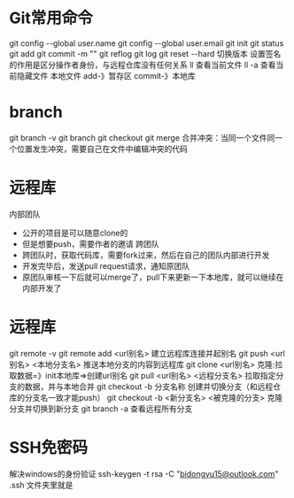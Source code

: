 # Git常用命令
git config --global user.name
git config --global user.email
git init
git status
git add <file>
git commit -m ""
git reflog
git log
git reset --hard <version> 切换版本
设置签名的作用是区分操作者身份，与远程仓库没有任何关系
ll 查看当前文件
ll -a 查看当前隐藏文件
本地文件 add-》暂存区 commit-》本地库
# branch
git branch -v
git branch <branch-name>
git checkout <branch-name>
git merge <branch-name>
合并冲突：当同一个文件同一个位置发生冲突，需要自己在文件中编辑冲突的代码
# 远程库
内部团队
+ 公开的项目是可以随意clone的
+ 但是想要push，需要作者的邀请
跨团队
+ 跨团队时，获取代码库，需要fork过来，然后在自己的团队内部进行开发
+ 开发完毕后，发送pull request请求，通知原团队
+ 原团队审核一下后就可以merge了，pull下来更新一下本地库，就可以继续在内部开发了
# 远程库
git remote -v
git remote add <url别名> <url> 建立远程库连接并起别名
git push <url别名> <本地分支名> 推送本地分支的内容到远程库
git clone <url别名> 克隆:拉取数据=》init本地库=>创建url别名
git pull <url别名> <远程分支名> 拉取指定分支的数据，并与本地合并
git checkout -b 分支名称 创建并切换分支（和远程仓库的分支名一致才能push）
git checkout -b <新分支名> <被克隆的分支> 克隆分支并切换到新分支
git branch -a 查看远程所有分支
# SSH免密码
解决windows的身份验证
ssh-keygen -t rsa -C "bidongyu15@outlook.com"
.ssh 文件夹里就是


